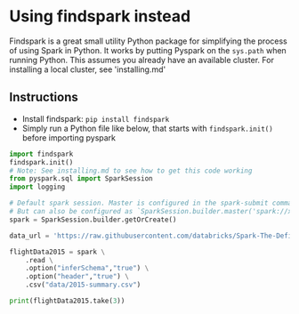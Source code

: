 # Using findspark instead

Findspark is a great small utility Python package for simplifying the process of using Spark in Python. It works by putting Pyspark on the `sys.path` when running Python. This assumes you already have an available cluster. For installing a local cluster, see 'installing.md'

## Instructions

- Install findspark: `pip install findspark`
- Simply run a Python file like below, that starts with `findspark.init()` before importing pyspark

```python
import findspark
findspark.init()
# Note: See installing.md to see how to get this code working
from pyspark.sql import SparkSession
import logging

# Default spark session. Master is configured in the spark-submit command line (see installing.md)
# But can also be configured as `SparkSession.builder.master('spark://xxx:7077').getOrCreate()`
spark = SparkSession.builder.getOrCreate()

data_url = 'https://raw.githubusercontent.com/databricks/Spark-The-Definitive-Guide/master/data/flight-data/csv/2015-summary.csv'

flightData2015 = spark \
    .read \
    .option("inferSchema","true") \
    .option("header","true") \
    .csv("data/2015-summary.csv")

print(flightData2015.take(3))
```